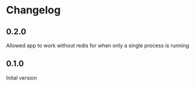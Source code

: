 # Changelog
## 0.2.0
Allowed app to work without redis for when only a single process is running
## 0.1.0
Inital version
